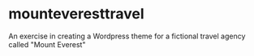 # mounteveresttravel
An exercise in creating a Wordpress theme for a fictional travel agency called "Mount Everest"
